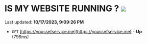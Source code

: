 # IS MY WEBSITE RUNNING ? [![](https://img.shields.io/static/v1?label=Sponsor&message=%E2%9D%A4&logo=GitHub&color=%23fe8e86)](https://github.com/sponsors/<username>)

Last updated: **10/17/2023, 9:09:26 PM**

- `GET` [https://youssefservice.me](https://youssefservice.me) - **Up** (796ms)
